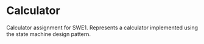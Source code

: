 # Calculator
Calculator assignment for SWE1. 
Represents a calculator implemented using the state machine design pattern.

